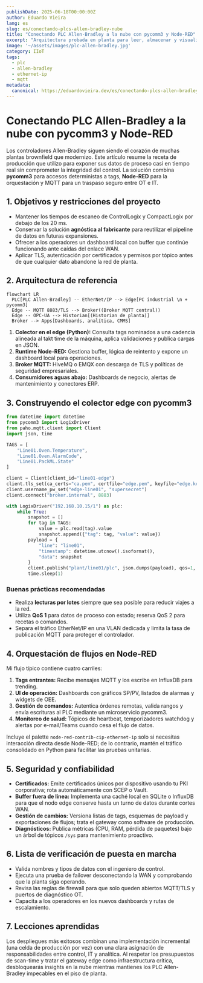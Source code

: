 ```yaml
---
publishDate: 2025-06-18T00:00:00Z
author: Eduardo Vieira
lang: es
slug: es/conectando-plcs-allen-bradley-nube
title: "Conectando PLC Allen-Bradley a la nube con pycomm3 y Node-RED"
excerpt: "Arquitectura probada en planta para leer, almacenar y visualizar datos de PLC Allen-Bradley de forma segura en la nube."
image: '~/assets/images/plc-allen-bradley.jpg'
category: IIoT
tags:
  - plc
  - allen-bradley
  - ethernet-ip
  - mqtt
metadata:
  canonical: https://eduardovieira.dev/es/conectando-plcs-allen-bradley-nube
---
```


# Conectando PLC Allen-Bradley a la nube con pycomm3 y Node-RED

Los controladores Allen-Bradley siguen siendo el corazón de muchas plantas brownfield que modernizo. Este artículo resume la receta de producción que utilizo para exponer sus datos de proceso casi en tiempo real sin comprometer la integridad del control. La solución combina **pycomm3** para accesos deterministas a tags, **Node-RED** para la orquestación y MQTT para un traspaso seguro entre OT e IT.

## 1. Objetivos y restricciones del proyecto

- Mantener los tiempos de escaneo de ControlLogix y CompactLogix por debajo de los 20 ms.
- Conservar la solución **agnóstica al fabricante** para reutilizar el pipeline de datos en futuras expansiones.
- Ofrecer a los operadores un dashboard local con buffer que continúe funcionando ante caídas del enlace WAN.
- Aplicar TLS, autenticación por certificados y permisos por tópico antes de que cualquier dato abandone la red de planta.

## 2. Arquitectura de referencia

```mermaid
flowchart LR
  PLC[PLC Allen-Bradley] -- EtherNet/IP --> Edge[PC industrial \n + pycomm3]
  Edge -- MQTT 8883/TLS --> Broker((Broker MQTT central))
  Edge -- OPC-UA --> Historian[(Historian de planta)]
  Broker --> Apps[Dashboards, analítica, CMMS]
```

1. **Colector en el edge (Python):** Consulta tags nominados a una cadencia alineada al takt time de la máquina, aplica validaciones y publica cargas en JSON.
2. **Runtime Node-RED:** Gestiona buffer, lógica de reintento y expone un dashboard local para operaciones.
3. **Broker MQTT:** HiveMQ o EMQX con descarga de TLS y políticas de seguridad empresariales.
4. **Consumidores aguas abajo:** Dashboards de negocio, alertas de mantenimiento y conectores ERP.

## 3. Construyendo el colector edge con pycomm3

```python
from datetime import datetime
from pycomm3 import LogixDriver
from paho.mqtt.client import Client
import json, time

TAGS = [
    "Line01.Oven.Temperature",
    "Line01.Oven.AlarmCode",
    "Line01.PackML.State"
]

client = Client(client_id="line01-edge")
client.tls_set(ca_certs="ca.pem", certfile="edge.pem", keyfile="edge.key")
client.username_pw_set("edge-line01", "supersecret")
client.connect("broker.internal", 8883)

with LogixDriver("192.168.10.15/1") as plc:
    while True:
        snapshot = []
        for tag in TAGS:
            value = plc.read(tag).value
            snapshot.append({"tag": tag, "value": value})
        payload = {
            "line": "line01",
            "timestamp": datetime.utcnow().isoformat(),
            "data": snapshot
        }
        client.publish("plant/line01/plc", json.dumps(payload), qos=1, retain=False)
        time.sleep(1)
```

### Buenas prácticas recomendadas

- Realiza **lecturas por lotes** siempre que sea posible para reducir viajes a la red.
- Utiliza **QoS 1** para datos de proceso con estado; reserva QoS 2 para recetas o comandos.
- Separa el tráfico EtherNet/IP en una VLAN dedicada y limita la tasa de publicación MQTT para proteger el controlador.

## 4. Orquestación de flujos en Node-RED

Mi flujo típico contiene cuatro carriles:

1. **Tags entrantes:** Recibe mensajes MQTT y los escribe en InfluxDB para trending.
2. **UI de operación:** Dashboards con gráficos SP/PV, listados de alarmas y widgets de OEE.
3. **Gestión de comandos:** Autentica órdenes remotas, valida rangos y envía escrituras al PLC mediante un microservicio pycomm3.
4. **Monitoreo de salud:** Tópicos de heartbeat, temporizadores watchdog y alertas por e-mail/Teams cuando cesa el flujo de datos.

Incluye el palette `node-red-contrib-cip-ethernet-ip` solo si necesitas interacción directa desde Node-RED; de lo contrario, mantén el tráfico consolidado en Python para facilitar las pruebas unitarias.

## 5. Seguridad y confiabilidad

- **Certificados:** Emite certificados únicos por dispositivo usando tu PKI corporativa; rota automáticamente con SCEP o Vault.
- **Buffer fuera de línea:** Implementa una caché local en SQLite o InfluxDB para que el nodo edge conserve hasta un turno de datos durante cortes WAN.
- **Gestión de cambios:** Versiona listas de tags, esquemas de payload y exportaciones de flujos; trata el gateway como software de producción.
- **Diagnósticos:** Publica métricas (CPU, RAM, pérdida de paquetes) bajo un árbol de tópicos `/sys` para mantenimiento proactivo.

## 6. Lista de verificación de puesta en marcha

- Valida nombres y tipos de datos con el ingeniero de control.
- Ejecuta una prueba de failover desconectando la WAN y comprobando que la planta siga operando.
- Revisa las reglas de firewall para que solo queden abiertos MQTT/TLS y puertos de diagnóstico OT.
- Capacita a los operadores en los nuevos dashboards y rutas de escalamiento.

## 7. Lecciones aprendidas

Los despliegues más exitosos combinan una implementación incremental (una celda de producción por vez) con una clara asignación de responsabilidades entre control, IT y analítica. Al respetar los presupuestos de scan-time y tratar el gateway edge como infraestructura crítica, desbloquearás insights en la nube mientras mantienes los PLC Allen-Bradley impecables en el piso de planta.
